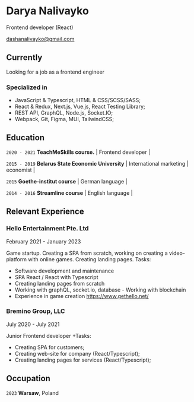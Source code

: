 # Darya Nalivayko
Frontend developer (React)

<div id="webaddress">
<a href="dashanalivayko@gmail.com">dashanalivayko@gmail.com</a>
</div>


## Currently

Looking for a job as a frontend engineer

### Specialized in
+ JavaScript & Typescript, HTML & CSS/SCSS/SASS; 
+ React & Redux, Next.js, Vue.js, React Testing Library; 
+ REST API, GraphQL, Node.js, Socket.IO;
+ Webpack, Git, Figma, MUI, TailwindCSS;

## Education

`2020 - 2021`
__TeachMeSkills course.__
| Frontend developer |

`2015 - 2019`
__Belarus State Economic University__
| International marketing | economist |

`2015`
__Goethe-institut course__
| German language |

`2014 - 2016`
__Streamline course__
| English language |

## Relevant Experience
### Hello Entertainment Pte. Ltd 
<time> February 2021 - January 2023 </time>

Game startup. Creating a SPA from scratch, working on creating a video-platform with online games. Creating landing pages.
Tasks:
- Software development and maintenance
- SPA React / React with Typescript
- Creating landing pages from scratch
- Working with graphQL, socket.io, database - Working with blockchain
- Experience in game creation
https://www.gethello.net/

### Bremino Group, LLC 
<time> July 2020 - July 2021 </time>

Junior Frontend developer
+Tasks:
- Creating SPA for customers;
- Creating web-site for company (React/Typescript);
- Creating landing pages for services (React/Typescript);


## Occupation
`2023`
__Warsaw__, Poland

